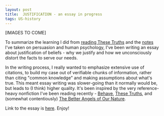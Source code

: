 ```yaml
---
layout: post
title:  JUSTIFICATION - an essay in progress
tags: US-history
---
```


[IMAGES TO COME]

To summarize the learning I did from [reading These Truths](../these-truths) and the [notes](../notes) I've taken on persuasion and human psychology, I've been writing an essay about justification of beliefs - why we justify and how we unconsciously distort the facts to serve our needs.

In the writing process, I really wanted to emphasize extensive use of citations, to build my case out of verifiable chunks of information, rather than citing "common knowledge" and making assumptions about what's true. This meant essay writing was slower-going than it normally would be, but leads to (I think) higher quality. It's been inspired by the very reference-heavy nonfiction I've been reading recently - [Behave]({{site.baseurl}}), [These Truths]({{site.baseurl}}), and (somewhat contentiously) [The Better Angels of Our Nature]({{site.baseurl}}).

Link to the essay is [here]({{site.baseurl}}). Enjoy!
